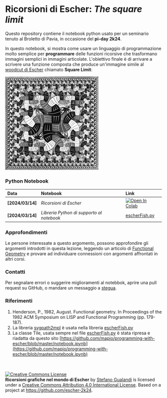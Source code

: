 # Ricorsioni di Escher: *The square limit*

Questo repository contiene il notebook python usato per un seminario tenuto al Broletto di Pavia, in occasione del **pi-day 2k24**.

In questo notebook, si mostra come usare un linguaggio di programmazione molto semplice per **programmare** delle funzioni ricorsive che trasformano immagini semplici in immagini articolate. L'obiettivo finale è di arrivare a scrivere una funzione composta che produce un'immagine simile al [woodcut di Escher](https://www.wikiart.org/en/m-c-escher/square-limit) chiamato **Square Limit**:

![Escher's Fish](fishEscher.jpg)

### Python Notebook

| Data | Notebook | Link |
|:-|:-|:-|
|**[2024/03/14]**|*Ricorsioni di Escher*|[![Open In Colab](https://colab.research.google.com/assets/colab-badge.svg)](https://colab.research.google.com/github/stegua/escher-2k24/blob/main/RicorsioniGrafiche.ipynb)|
|**[2024/03/14]**|*Libreria Python di supporto al notebook*|[escherFish.py](https://github.com/stegua/escher-2k24/blob/main/escherFish.py)|

### Approfondimenti
Le persone interessate a questo argomento, possono approfondire gli argomenti introdotti in questa lezione, leggendo un articolo di [Functional Geometry](https://eprints.soton.ac.uk/257577/1/funcgeo2.pdf) e provare ad individuare connessioni con argomenti affrontati in altri corsi.

### Contatti
Per segnalare errori o suggerire miglioramenti al notebbok, aprire una pull request su GitHub, o mandare un messaggio a [stegua](https://github.com/stegua).

### Riferimenti
1. Henderson, P., 1982, August. Functional geometry. In Proceedings of the 1982 ACM Symposium on LISP and Functional Programming (pp. 179-187).
2. La libreria [svgpath2mpl](https://github.com/nvictus/svgpath2mpl) è usata nella libreria [escherFish.py](https://github.com/stegua/escher-2k24/blob/main/escherFish.py)
3. La classe Tile, usata sempre nel file [escherFish.py](https://github.com/stegua/escher-2k24/blob/main/escherFish.py) è stata ripresa e riadatta da questo sito [https://github.com/mapio/programming-with-escher/blob/master/notebook.ipynb](https://github.com/mapio/programming-with-escher/blob/master/notebook.ipynb)

<br>
<br>
<a rel="license" href="http://creativecommons.org/licenses/by/4.0/"><img alt="Creative Commons License" style="border-width:0" src="https://i.creativecommons.org/l/by/4.0/88x31.png" /></a><br /><span xmlns:dct="http://purl.org/dc/terms/" property="dct:title"><b>Ricorsioni grafiche nel mondo di Escher</b></span> by <a xmlns:cc="http://creativecommons.org/ns#" href="http://mate.unipv.it/gualandi" property="cc:attributionName" rel="cc:attributionURL">Stefano Gualandi</a> is licensed under a <a rel="license" href="http://creativecommons.org/licenses/by/4.0/">Creative Commons Attribution 4.0 International License</a>. Based on a project at <a xmlns:dct="http://purl.org/dc/terms/" href="https://github.com/mathcoding/opt4ds" rel="dct:source">https://github.com/escher-2k24</a>.
